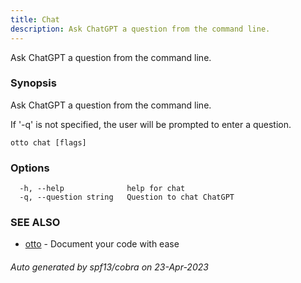 ```yaml
---
title: Chat
description: Ask ChatGPT a question from the command line.
---
```


Ask ChatGPT a question from the command line.

### Synopsis

Ask ChatGPT a question from the command line.

If '-q' is not specified, the user will be prompted to enter a question.

	

```
otto chat [flags]
```

### Options

```
  -h, --help              help for chat
  -q, --question string   Question to chat ChatGPT
```

### SEE ALSO

* [otto](otto.md)	 - Document your code with ease

###### Auto generated by spf13/cobra on 23-Apr-2023
